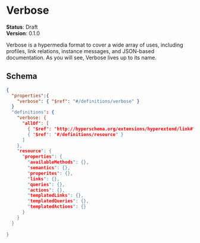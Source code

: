 # Verbose

**Status**: Draft  
**Version**: 0.1.0

Verbose is a hypermedia format to cover a wide array of uses, including profiles, link relations, instance messages, and JSON-based documentation. As you will see, Verbose lives up to its name.

## Schema

```json
{
  "properties":{
    "verbose": { "$ref": "#/definitions/verbose" }
  }
  "definitions": {
    "verbose: {
      "allOf": [
        { "$ref": "http://hyperschema.org/extensions/hyperextend/link#" },
        { "$ref": "#/definitions/resource" }
      ]
    },
    "resource": {
      "properties": {
        "availableMethods": {},
        "semantics": {},
        "properites": {},
        "links": {},
        "queries": {},
        "actions": {},
        "templatedLinks": {},
        "templatedQueries": {},
        "templatedActions": {}
      }
    }
  }
  
}
```
